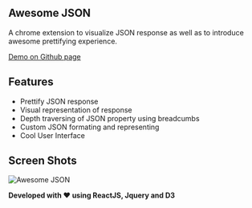 ## Awesome JSON 
A chrome extension to visualize JSON response as well as to introduce awesome prettifying experience.

[Demo on Github page](https://rbrahul.github.io/Awesome-JSON)

## Features
+ Prettify JSON response
+ Visual representation of response
+ Depth traversing of JSON property using breadcumbs
+ Custom JSON formating and representing
+ Cool User Interface

## Screen Shots
![Awesome JSON](https://raw.githubusercontent.com/rbrahul/Awesome-JSON/master/awesome-json-slideshow.gif "Awesome JSON an awesome Chrome extension to assist development")


**Developed with ♥ using ReactJS, Jquery and D3**
